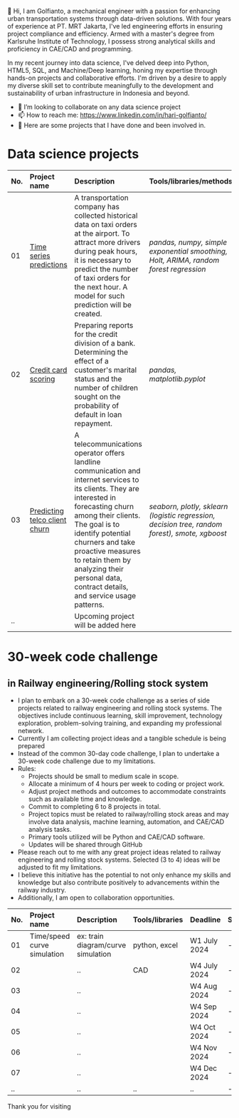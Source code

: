 👋 Hi, I am Golfianto, a mechanical engineer with a passion for enhancing urban transportation systems through data-driven solutions. With four years of experience at PT. MRT Jakarta, I've led engineering efforts in ensuring project compliance and efficiency. Armed with a master's degree from Karlsruhe Institute of Technology, I possess strong analytical skills and proficiency in CAE/CAD and programming.

In my recent journey into data science, I've delved deep into Python, HTML5, SQL, and Machine/Deep learning, honing my expertise through hands-on projects and collaborative efforts. I'm driven by a desire to apply my diverse skill set to contribute meaningfully to the development and sustainability of urban infrastructure in Indonesia and beyond.

- 👀 I’m looking to collaborate on any data science project
- 📫 How to reach me: https://www.linkedin.com/in/hari-golfianto/
- 📂 Here are some projects that I have done and been involved in.

# Data science projects 
| No. | Project name              | Description                 | Tools/libraries/methods                    |
| :- | :-------------------- | :--------------------- | :---------------------------|
| 01 | [Time series predictions](https://github.com/golfiantos/projects/tree/main/01_predicting_time_series "Predicting time series") | A transportation company has collected historical data on taxi orders at the airport. To attract more drivers during peak hours, it is necessary to predict the number of taxi orders for the next hour. A model for such prediction will be created. | *pandas, numpy, simple exponential smoothing, Holt, ARIMA, random forest regression* |
| 02 | [Credit card scoring](https://github.com/golfiantos/projects/tree/main/02_credit_card_scoring "Credit card scoring") | Preparing reports for the credit division of a bank. Determining the effect of a customer's marital status and the number of children sought on the probability of default in loan repayment. | *pandas, matplotlib.pyplot* |
| 03 | [Predicting telco client churn](https://github.com/golfiantos/projects/tree/main/03_predicting_client_churn "Predicting client churn") | A telecommunications operator offers landline communication and internet services to its clients. They are interested in forecasting churn among their clients. The goal is to identify potential churners and take proactive measures to retain them by analyzing their personal data, contract details, and service usage patterns. | *seaborn, plotly, sklearn (logistic regression, decision tree, random forest), smote, xgboost* |
| .. |  | Upcoming project will be added here | |

# 30-week code challenge 
## in Railway engineering/Rolling stock system
- I plan to embark on a 30-week code challenge as a series of side projects related to railway engineering and rolling stock systems. The objectives include continuous learning, skill improvement, technology exploration, problem-solving training, and expanding my professional network.
- Currently I am collecting project ideas and a tangible schedule is being prepared
- Instead of the common 30-day code challenge, I plan to undertake a 30-week code challenge due to my limitations.
- Rules:
  - Projects should be small to medium scale in scope.
  - Allocate a minimum of 4 hours per week to coding or project work.
  - Adjust project methods and outcomes to accommodate constraints such as available time and knowledge.
  - Commit to completing 6 to 8 projects in total.
  - Project topics must be related to railway/rolling stock areas and may involve data analysis, machine learning, automation, and CAE/CAD analysis tasks.
  - Primary tools utilized will be Python and CAE/CAD software.
  - Updates will be shared through GitHub
- Please reach out to me with any great project ideas related to railway engineering and rolling stock systems. Selected (3 to 4) ideas will be adjusted to fit my limitations.
- I believe this initiative has the potential to not only enhance my skills and knowledge but also contribute positively to advancements within the railway industry.
- Additionally, I am open to collaboration opportunities.

| No. | Project name              | Description                 | Tools/libraries                    |             Deadline                   |            Status                   |
| :- | :-------------------- | :--------------------- | :---------------------------|   :---------------------------| :---------------------------|
| 01 | Time/speed curve simulation  | ex: train diagram/curve simulation | python, excel | W1 July 2024 | - |
| 02 |  | ..                                 | CAD           | W4 July 2024 | - |
| 03 |  | ..                                 |            | W4 Aug 2024 | - |
| 04 |  | ..                                 |            | W4 Sep 2024 | - |
| 05 |  | ..                                 |            | W4 Oct 2024 | - |
| 06 |  | ..                                 |            | W4 Nov 2024 | - |
| 07 |  | ..                                 |            | W4 Dec 2024 | - |
| .. |  | ..                                 | ..           | .. | - |

Thank you for visiting 

<!---
golfiantos/golfiantos is a ✨ special ✨ repository because its `README.md` (this file) appears on your GitHub profile.
You can click the Preview link to take a look at your changes.
--->
